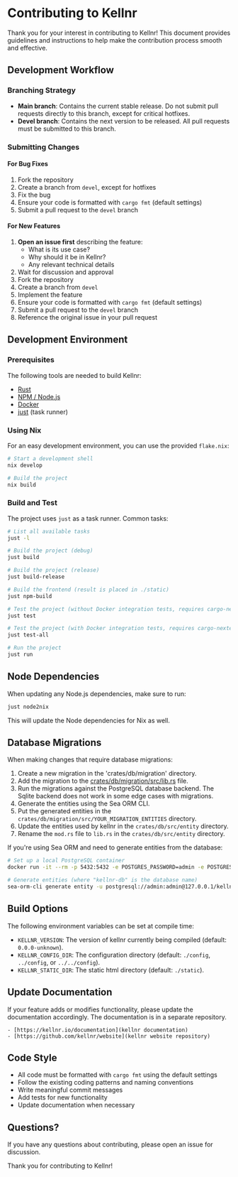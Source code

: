 # Contributing to Kellnr

Thank you for your interest in contributing to Kellnr! This document provides guidelines and instructions to help make the contribution process smooth and effective.

## Development Workflow

### Branching Strategy

- **Main branch**: Contains the current stable release. Do not submit pull requests directly to this branch, except for critical hotfixes.
- **Devel branch**: Contains the next version to be released. All pull requests must be submitted to this branch.

### Submitting Changes

#### For Bug Fixes

1. Fork the repository
2. Create a branch from `devel`, except for hotfixes
3. Fix the bug
4. Ensure your code is formatted with `cargo fmt` (default settings)
5. Submit a pull request to the `devel` branch

#### For New Features

1. **Open an issue first** describing the feature:
   - What is its use case?
   - Why should it be in Kellnr?
   - Any relevant technical details
2. Wait for discussion and approval
3. Fork the repository
4. Create a branch from `devel`
5. Implement the feature
6. Ensure your code is formatted with `cargo fmt` (default settings)
7. Submit a pull request to the `devel` branch
8. Reference the original issue in your pull request

## Development Environment

### Prerequisites

The following tools are needed to build Kellnr:
- [Rust](https://www.rust-lang.org/tools/install)
- [NPM / Node.js](https://docs.npmjs.com/downloading-and-installing-node-js-and-npm)
- [Docker](https://docs.docker.com/get-docker/)
- [just](https://github.com/casey/just) (task runner)

### Using Nix

For an easy development environment, you can use the provided `flake.nix`:

```bash
# Start a development shell
nix develop

# Build the project
nix build
```

### Build and Test

The project uses `just` as a task runner. Common tasks:

```bash
# List all available tasks
just -l

# Build the project (debug)
just build

# Build the project (release)
just build-release

# Build the frontend (result is placed in ./static)
just npm-build

# Test the project (without Docker integration tests, requires cargo-nextest)
just test

# Test the project (with Docker integration tests, requires cargo-nextest)
just test-all

# Run the project
just run
```

## Node Dependencies

When updating any Node.js dependencies, make sure to run:

```bash
just node2nix
```

This will update the Node dependencies for Nix as well.

## Database Migrations

When making changes that require database migrations:

1. Create a new migration in the 'crates/db/migration' directory.
2. Add the migration to the [crates/db/migration/src/lib.rs](./crates/db/migration/src/lib.rs) file.
3. Run the migrations against the PostgreSQL database backend. The Sqlite backend does not work in some edge cases with migrations.
4. Generate the entities using the Sea ORM CLI.
5. Put the generated entities in the `crates/db/migration/src/YOUR_MIGRATION_ENTITIES` directory.
6. Update the entities used by kellnr in the `crates/db/src/entity` directory.
7. Rename the `mod.rs` file to `lib.rs` in the `crates/db/src/entity` directory.


If you're using Sea ORM and need to generate entities from the database:

```bash
# Set up a local PostgreSQL container
docker run -it --rm -p 5432:5432 -e POSTGRES_PASSWORD=admin -e POSTGRES_USER=admin postgres

# Generate entities (where "kellnr-db" is the database name)
sea-orm-cli generate entity -u postgresql://admin:admin@127.0.0.1/kellnr-db
```

## Build Options

The following environment variables can be set at compile time:

- `KELLNR_VERSION`: The version of kellnr currently being compiled (default: `0.0.0-unknown`).
- `KELLNR_CONFIG_DIR`: The configuration directory (default: `./config`, `../config`, or `../../config`).
- `KELLNR_STATIC_DIR`: The static html directory (default: `./static`).

## Update Documentation

If your feature adds or modifies functionality, please update the documentation accordingly. The documentation is in a separate repository.

    - [https://kellnr.io/documentation](kellnr documentation)
    - [https://github.com/kellnr/website](kellnr website repository)

## Code Style

- All code must be formatted with `cargo fmt` using the default settings
- Follow the existing coding patterns and naming conventions
- Write meaningful commit messages
- Add tests for new functionality
- Update documentation when necessary

## Questions?

If you have any questions about contributing, please open an issue for discussion.

Thank you for contributing to Kellnr!
